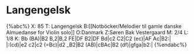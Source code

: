 # Langengelsk

{%abc%}
X: 85
T: Langengelsk
B:[[Notböcker/Melodier til gamle danske Almuedanse for Violin solo]]
O:Danmark
Z:Søren Bak Vestergaard
M: 2/4
L: 1/8
K: Bb
(BA)|B2 B,2|B,2 FE|DF B2|DF Bd|c2 C2|C2 (ec)|AF Ac|B2:|\
|:(cd)|e2 c2|c2 (=Bc)|d2 _B2|B2 (AB)|cBAc|B2 (df)|gfga|b2:|
{%endabc%}
